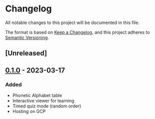 # Changelog

All notable changes to this project will be documented in this file.

The format is based on [Keep a Changelog](https://keepachangelog.com/en/1.0.0/),
and this project adheres to [Semantic Versioning](https://semver.org/spec/v2.0.0.html).

## [Unreleased]

## [0.1.0] - 2023-03-17

### Added

- Phonetic Alphabet table
- Interactive viewer for learning
- Timed quiz mode (random order)
- Hosting on GCP

[0.1.0]: https://github.com/LajosCseppento/bravo-yankee/releases/tag/v0.1.0
